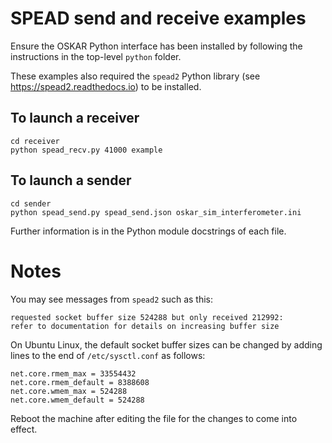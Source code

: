 # SPEAD send and receive examples

Ensure the OSKAR Python interface has been installed by following the
instructions in the top-level `python` folder.

These examples also required the `spead2` Python library
(see https://spead2.readthedocs.io) to be installed.

## To launch a receiver

    cd receiver
    python spead_recv.py 41000 example

## To launch a sender

    cd sender
    python spead_send.py spead_send.json oskar_sim_interferometer.ini

Further information is in the Python module docstrings of each file.

# Notes

You may see messages from `spead2` such as this:

    requested socket buffer size 524288 but only received 212992:
    refer to documentation for details on increasing buffer size

On Ubuntu Linux, the default socket buffer sizes can be changed by
adding lines to the end of `/etc/sysctl.conf` as follows:

    net.core.rmem_max = 33554432
    net.core.rmem_default = 8388608
    net.core.wmem_max = 524288
    net.core.wmem_default = 524288

Reboot the machine after editing the file for the changes to come into effect.
